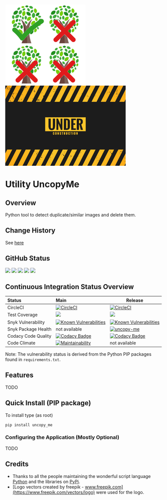 ![UncopyMeLogo](doc/uncopy-logo-256x256.png) ![UnderConstruction](doc/under-construction.jpg)

# Utility UncopyMe

## Overview

Python tool to detect duplicate/similar images and delete them.

## Change History

See [here](CHANGES.md)

## GitHub Status

<A HREF="https://github.com/marcus67/uncopy_me">
<IMG SRC="https://img.shields.io/github/forks/marcus67/uncopy_me.svg?label=forks"></A> 
<A HREF="https://github.com/marcus67/uncopy_me/stargazers">
<IMG SRC="https://img.shields.io/github/stars/marcus67/uncopy_me.svg?label=stars"></A> 
<A HREF="https://github.com/marcus67/uncopy_me/watchers">
<IMG SRC="https://img.shields.io/github/watchers/marcus67/uncopy_me.svg?label=watchers"></A> 
<A HREF="https://github.com/marcus67/uncopy_me/issues">
<IMG SRC="https://img.shields.io/github/issues/marcus67/uncopy_me.svg"></A> 
<A HREF="https://github.com/marcus67/uncopy_me/pulls">
<IMG SRC="https://img.shields.io/github/issues-pr/marcus67/uncopy_me.svg"></A>

## Continuous Integration Status Overview

| Status              | Main                                                                                                                                                                                                                                                                                                                                                                 | Release                                                                                                                                                                                                                                                                                                                                                              |
|:------------------- |:-------------------------------------------------------------------------------------------------------------------------------------------------------------------------------------------------------------------------------------------------------------------------------------------------------------------------------------------------------------------- | -------------------------------------------------------------------------------------------------------------------------------------------------------------------------------------------------------------------------------------------------------------------------------------------------------------------------------------------------------------------- |
| CircleCI            | [![CircleCI](https://circleci.com/gh/marcus67/uncopy_me/tree/master.svg?style=svg)](https://circleci.com/gh/marcus67/uncopy_me/tree/master)                                                                                                                                                                                                                          | [![CircleCI](https://circleci.com/gh/marcus67/uncopy_me/tree/master.svg?style=svg)](https://circleci.com/gh/marcus67/uncopy_me/tree/release)                                                                                                                                                                                                                         |
| Test Coverage       | <A HREF="https://codecov.io/gh/marcus67/uncopy_me/branch/main"><IMG SRC="https://img.shields.io/codecov/c/github/marcus67/uncopy_me.svg?label=main"></A>                                                                                                                                                                                                             | <A HREF="https://codecov.io/gh/marcus67/uncopy_me/branch/release"><IMG SRC="https://img.shields.io/codecov/c/github/marcus67/uncopy_me/release.svg?label=release"></A>                                                                                                                                                                                               |
| Snyk Vulnerability  | <A href="https://snyk.io/test/github/marcus67/uncopy_me?targetFile=requirements.txt"><img src="https://snyk.io/test/github/marcus67/uncopy_me/badge.svg?targetFile=requirements.txt" alt="Known Vulnerabilities" data-canonical-src="https://snyk.io/test/github/marcus67/uncopy_me?targetFile=requirements.txt" style="max-width:100%;"></a>                        | <A href="https://snyk.io/test/github/marcus67/uncopy_me?targetFile=requirements.txt"><img src="https://snyk.io/test/github/marcus67/uncopy_me/release/badge.svg?targetFile=requirements.txt" alt="Known Vulnerabilities" data-canonical-src="https://snyk.io/test/github/marcus67/uncopy_me?targetFile=requirements.txt" style="max-width:100%;"></a>                |
| Snyk Package Health | not available                                                                                                                                                                                                                                                                                                                                                        | [![uncopy-me](https://snyk.io/advisor/python/uncopy-me/badge.svg)](https://snyk.io/advisor/python/uncopy-me)                                                                                                                                                                                                                                                         |
| Codacy Code Quality | [![Codacy Badge](https://app.codacy.com/project/badge/Grade/131ca5fe7e2446a5804f0676e432147c)](https://www.codacy.com/gh/marcus67/uncopy_me/dashboard?utm_source=github.com&amp;utm_medium=referral&amp;utm_content=marcus67/uncopy_me&amp;utm_campaign=Badge_Grade)                                                                                                 | [![Codacy Badge](https://app.codacy.com/project/badge/Grade/131ca5fe7e2446a5804f0676e432147c?branch=release)](https://www.codacy.com/gh/marcus67/uncopy_me/dashboard?utm_source=github.com&amp;utm_medium=referral&amp;utm_content=marcus67/uncopy_me&amp;utm_campaign=Badge_Grade)                                                                                  |
| Code Climate        | [![Maintainability](https://api.codeclimate.com/v1/badges/bc5e3e7904247a7ad6bf/maintainability)](https://codeclimate.com/github/marcus67/uncopy_me/maintainability)                                                                                                                                                                                                  | not available                                                                                                                                                                                                                                                                                                                                                        |

Note: The vulnerability status is derived from the Python PIP packages found in `requirements.txt`.

## Features

TODO

## Quick Install (PIP package)

To install type (as root)

    pip install uncopy_me

### Configuring the Application (Mostly Optional)

TODO

## Credits

* Thanks to all the people maintaining the wonderful script language [Python](https://www.python.org/) 
  and the libraries on [PyPi](https://pypi.org/).
* [Logo vectors created by freepik - www.freepik.com](https://www.freepik.com/vectors/logo) were used for the logo.

